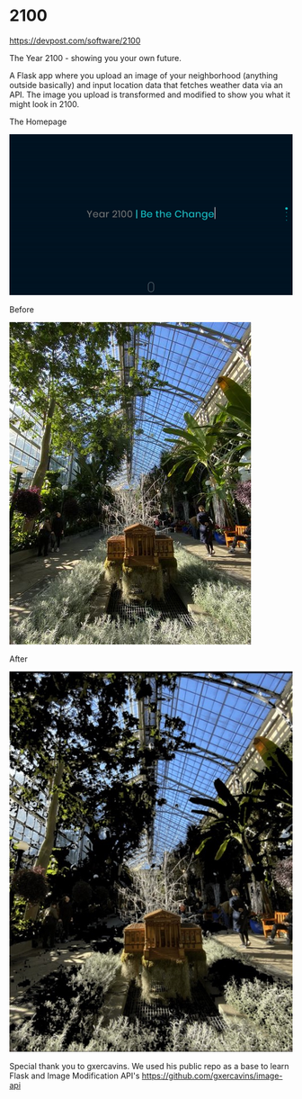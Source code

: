 # 2100
https://devpost.com/software/2100 

The Year 2100 - showing you your own future.

A Flask app where you upload an image of your neighborhood (anything outside basically) and input location data that fetches weather data via an API. 
The image you upload is transformed and modified to show you what it might look in 2100.


The Homepage

![Homepage](original.gif)

Before 

![before](gallery.jpeg) 

After

![after](gallery3.jpeg)



Special thank you to gxercavins. We used his public repo as a base to learn Flask and Image Modification API's 
https://github.com/gxercavins/image-api

